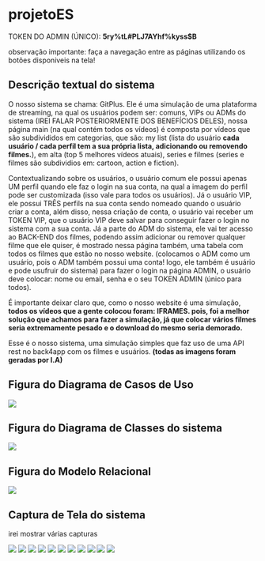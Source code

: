 # projetoES
<p>TOKEN DO ADMIN (ÚNICO): <strong>5ry%tL#PLJ7AYhf%kyss$B</strong></p>
<p>observação importante: faça a navegação entre as páginas utilizando os botões disponiveis na tela!</p>

<h2>Descrição textual do sistema</h2>
<p>O nosso sistema se chama: GitPlus. Ele é uma simulação de uma plataforma de streaming, na qual os usuários podem ser: comuns, VIPs ou ADMs do sistema (IREI FALAR POSTERIORMENTE DOS BENEFÍCIOS DELES), nossa página main (na qual contém todos
  os vídeos) é composta por vídeos que são subdivididos em categorias, que são: my list (lista do usuário <strong>cada usuário / cada perfil tem a sua própria lista, adicionando ou removendo filmes.</strong>), em alta (top 5 melhores vídeos atuais), series e filmes (series e filmes são subdividios em:
  cartoon, action e fiction).</p>
<p>Contextualizando sobre os usuários, o usuário comum ele possui apenas UM perfil quando ele faz o login na sua conta, na qual a imagem do perfil pode ser customizada (isso vale para todos os usuários). Já o usuário VIP, ele possui TRÊS perfils na sua conta
sendo nomeado quando o usuário criar a conta, além disso, nessa criação de conta, o usuário vai receber um TOKEN VIP, que o usuário VIP deve salvar para conseguir fazer o login no sistema com a sua conta. Já a parte do ADM do sistema, ele vai ter acesso ao BACK-END dos filmes, podendo assim adicionar ou remover qualquer filme que ele quiser, é mostrado nessa página também, uma tabela com todos os filmes que estão no nosso website. (colocamos o ADM como um usuário, pois o ADM também possui uma conta! logo, ele também é usuário e pode usufruir do sistema) para fazer o login na página ADMIN, o usuário deve colocar: nome ou email, senha e o seu TOKEN ADMIN (único para todos).</p>
<p>É importante deixar claro que, como o nosso website é uma simulação, <strong>todos os vídeos que a gente colocou foram: IFRAMES. pois, foi a melhor solução que achamos para fazer a simulação, já que colocar vários filmes seria extremamente pesado e o download do mesmo seria demorado.</strong></p>
<p>Esse é o nosso sistema, uma simulação simples que faz uso de uma API rest no back4app com os filmes e usuários. <strong>(todas as imagens foram geradas por I.A)</strong></p>

<h2>Figura do Diagrama de Casos de Uso</h2>

<img src="./Imagess/casosDeUso.png">

<h2>Figura do Diagrama de Classes do sistema</h2>

<img src="./Imagess/diagramaDeClasse.png">

<h2>Figura do Modelo Relacional</h2>

<img src="./Imagess/modeloRelacional.jpeg">

<h2>Captura de Tela do sistema</h2>

<p>irei mostrar várias capturas</p>

<img src="./Imagess/captura1.png">
<img src="./Imagess/captura7.png">
<img src="./Imagess/captura8.png">
<img src="./Imagess/captura9.png">
<img src="./Imagess/captura10.png">
<img src="./Imagess/captura11.png">
<img src="./Imagess/captura2.png">
<img src="./Imagess/captura3.png">
<img src="./Imagess/captura4.png">
<img src="./Imagess/captura5.png">
<img src="./Imagess/captura6.png">



